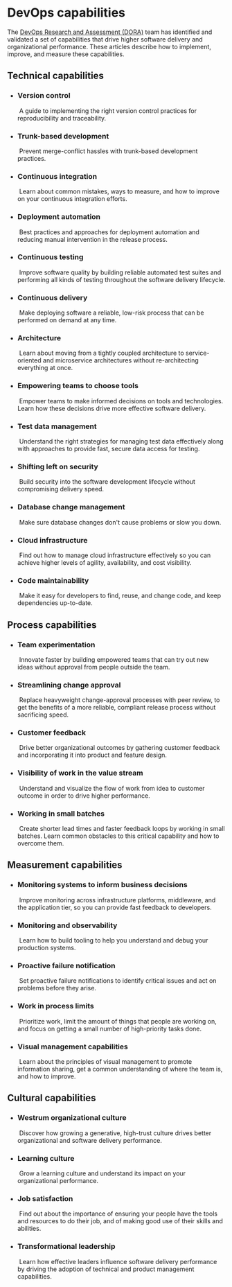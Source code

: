 # DevOps capabilities

The [DevOps Research and Assessment (DORA)](https://www.devops-research.com/research.html) team has identified and validated a set of capabilities that drive higher software delivery and organizational performance. These articles describe how to implement, improve, and measure these capabilities.

## Technical capabilities

- ### Version control

  ​    A guide to implementing the right version control practices for    reproducibility and traceability.    

- ### Trunk-based development

  ​    Prevent merge-conflict hassles with trunk-based development practices.    

- ### Continuous integration

  ​    Learn about common mistakes, ways to measure, and how to improve on your    continuous integration efforts.    

- ### Deployment automation

  ​    Best practices and approaches for deployment automation and reducing manual    intervention in the release process.    

- ### Continuous testing

  ​    Improve software quality by building reliable automated test suites and    performing all kinds of testing throughout the software delivery lifecycle.    

- ### Continuous delivery

  ​    Make deploying software a reliable, low-risk process that can be performed    on demand at any time.    

- ### Architecture

  ​    Learn about moving from a tightly coupled architecture to service-oriented    and microservice architectures without re-architecting everything at once.    

- ### Empowering teams to choose tools

  ​    Empower teams to make informed decisions on tools and technologies. Learn    how these decisions drive more effective software delivery.    

- ### Test data management

  ​    Understand the right strategies for managing test data effectively along    with approaches to provide fast, secure data access for testing.    

- ### Shifting left on security

  ​    Build security into the software development lifecycle without    compromising delivery speed.    

- ### Database change management

  ​    Make sure database changes don't cause problems or slow you down.    

- ### Cloud infrastructure

  ​    Find out how to manage cloud infrastructure effectively so you can achieve    higher levels of agility, availability, and cost visibility.    

- ### Code maintainability

  ​    Make it easy for developers to find, reuse, and change code, and keep    dependencies up-to-date.    

## Process capabilities

- ### Team experimentation

  ​    Innovate faster by building empowered teams that can try out new ideas    without approval from people outside the team.    

- ### Streamlining change approval

  ​    Replace heavyweight change-approval processes with peer review, to get the    benefits of a more reliable, compliant release process without sacrificing    speed.    

- ### Customer feedback

  ​    Drive better organizational outcomes by gathering customer feedback and    incorporating it into product and feature design.    

- ### Visibility of work in the value stream

  ​    Understand and visualize the flow of work from idea to customer outcome    in order to drive higher performance.    

- ### Working in small batches

  ​    Create shorter lead times and faster feedback loops by working in small    batches. Learn common obstacles to this critical capability and how to    overcome them.    

## Measurement capabilities

- ### Monitoring systems to inform business decisions

  ​    Improve monitoring across infrastructure platforms, middleware, and the    application tier, so you can provide fast feedback to developers.    

- ### Monitoring and observability

  ​    Learn how to build tooling to help you understand and debug your    production systems.    

- ### Proactive failure notification

  ​    Set proactive failure notifications to identify critical issues and act    on problems before they arise.    

- ### Work in process limits

  ​    Prioritize work, limit the amount of things that people are working on,    and focus on getting a small number of high-priority tasks done.    

- ### Visual management capabilities

  ​    Learn about the principles of visual management to promote information    sharing, get a common understanding of where the team is, and how to improve.    

## Cultural capabilities

- ### Westrum organizational culture

  ​    Discover how growing a generative, high-trust culture drives better organizational and software delivery performance.    

- ### Learning culture

  ​    Grow a learning culture and understand its impact on your organizational performance.    

- ### Job satisfaction

  ​    Find out about the importance of ensuring your people have the tools and resources to do their job, and of making good use of their skills  and abilities.    

- ### Transformational leadership

  ​    Learn how effective leaders influence software delivery performance  by driving the adoption of technical and product management  capabilities.    
